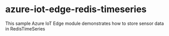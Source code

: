 # azure-iot-edge-redis-timeseries
This sample Azure IoT Edge module demonstrates how to store sensor data in RedisTimeSeries

